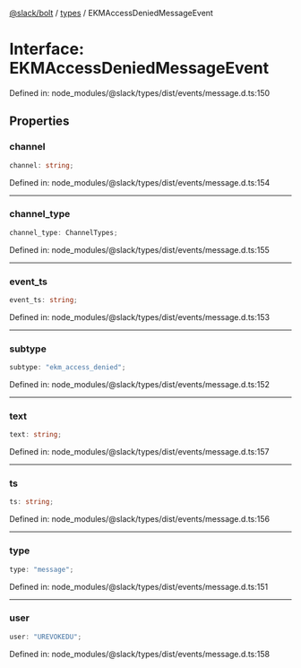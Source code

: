 [@slack/bolt](../../../../index.md) / [types](../index.md) / EKMAccessDeniedMessageEvent

# Interface: EKMAccessDeniedMessageEvent

Defined in: node\_modules/@slack/types/dist/events/message.d.ts:150

## Properties

### channel

```ts
channel: string;
```

Defined in: node\_modules/@slack/types/dist/events/message.d.ts:154

***

### channel\_type

```ts
channel_type: ChannelTypes;
```

Defined in: node\_modules/@slack/types/dist/events/message.d.ts:155

***

### event\_ts

```ts
event_ts: string;
```

Defined in: node\_modules/@slack/types/dist/events/message.d.ts:153

***

### subtype

```ts
subtype: "ekm_access_denied";
```

Defined in: node\_modules/@slack/types/dist/events/message.d.ts:152

***

### text

```ts
text: string;
```

Defined in: node\_modules/@slack/types/dist/events/message.d.ts:157

***

### ts

```ts
ts: string;
```

Defined in: node\_modules/@slack/types/dist/events/message.d.ts:156

***

### type

```ts
type: "message";
```

Defined in: node\_modules/@slack/types/dist/events/message.d.ts:151

***

### user

```ts
user: "UREVOKEDU";
```

Defined in: node\_modules/@slack/types/dist/events/message.d.ts:158
